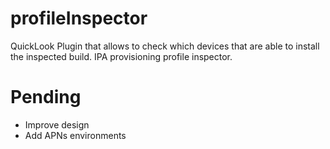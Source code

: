 profileInspector
================

QuickLook Plugin that allows to check which devices that are able to install the inspected build. IPA provisioning profile inspector.

Pending
=======
- Improve design
- Add APNs environments